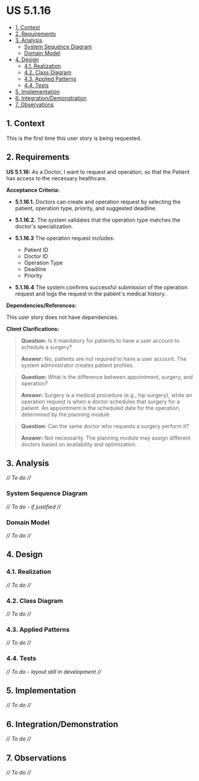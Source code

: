 # US 5.1.16

<!-- TOC -->
  * [1. Context](#1-context)
  * [2. Requirements](#2-requirements)
  * [3. Analysis](#3-analysis)
    * [System Sequence Diagram](#system-sequence-diagram)
    * [Domain Model](#domain-model)
  * [4. Design](#4-design)
    * [4.1. Realization](#41-realization)
    * [4.2. Class Diagram](#42-class-diagram)
    * [4.3. Applied Patterns](#43-applied-patterns)
    * [4.4. Tests](#44-tests)
  * [5. Implementation](#5-implementation)
  * [6. Integration/Demonstration](#6-integrationdemonstration)
  * [7. Observations](#7-observations)
<!-- TOC -->


## 1. Context

This is the first time this user story is being requested.

## 2. Requirements

**US 5.1.16:** As a Doctor, I want to request and operation, so that the Patient has access to the necessary healthcare.

**Acceptance Criteria:**

- **5.1.16.1.** Doctors can create and operation request by selecting the patient, operation type, priority, and
suggested deadline.

- **5.1.16.2.** The system validates that the operation type matches the doctor's specialization.

- **5.1.16.3** The operation request includes:

  - Patient ID
  - Doctor ID
  - Operation Type
  - Deadline
  - Priority

- **5.1.16.4** The system confirms successful submission of the operation request and logs the request in the patient's
medical history.

**Dependencies/References:**

This user story does not have dependencies.

**Client Clarifications:**

> **Question:** Is it mandatory for patients to have a user account to schedule a surgery?
>
> **Answer:** No, patients are not required to have a user account. The system administrator creates patient profiles.

> **Question:** What is the difference between appointment, surgery, and operation?
>
> **Answer:** Surgery is a medical procedure (e.g., hip surgery), while an operation request is when a doctor
> schedules that surgery for a patient. An appointment is the scheduled date for the operation, determined by the
> planning module

> **Question:** Can the same doctor who requests a surgery perform it?
>
> **Answer:**  Not necessarily. The planning module may assign different doctors based on availability and optimization.

## 3. Analysis

_// To do //_

### System Sequence Diagram

_// To do - if justified //_

### Domain Model

_// To do //_

## 4. Design

### 4.1. Realization

_// To do //_

### 4.2. Class Diagram

_// To do //_

### 4.3. Applied Patterns

_// To do //_

### 4.4. Tests

_// To do - layout still in development //_ 


## 5. Implementation

_// To do //_

## 6. Integration/Demonstration

_// To do //_

## 7. Observations

_// To do //_